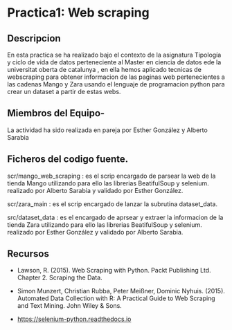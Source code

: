 # Practica1: Web scraping

## Descripcion

En esta practica se ha realizado bajo el contexto de la asignatura Tipología y ciclo de vida de datos perteneciente al Master en ciencia de datos ede la universitat oberta de catalunya , en ella hemos aplicado tecnicas de webscraping para obtener informacion de las paginas web pertenecientes a las cadenas Mango y Zara usando el lenguaje de programacion python para crear un dataset a partir de estas webs.

## Miembros del Equipo-
La actividad ha sido realizada en pareja por Esther González y Alberto Sarabia

## Ficheros del codigo fuente.

scr/mango_web_scraping :  es el scrip encargado de parsear la web de la tienda Mango utilizando para ello las librerias BeatifulSoup y selenium.  realizado por Alberto Sarabia y validado por Esther González.

scr/zara_main : es el scrip encargado de lanzar la subrutina dataset_data.

src/dataset_data : es el encargado de aprsear y extraer la informacion de la tienda Zara utilizando para ello las librerias BeatifulSoup y selenium.  realizado por  Esther González  y validado  por Alberto Sarabia.

## Recursos

* Lawson, R. (2015). Web Scraping with Python. Packt Publishing Ltd. Chapter 2. Scraping the Data.

* Simon Munzert, Christian Rubba, Peter Meißner, Dominic Nyhuis. (2015). Automated Data Collection with R: A Practical Guide to Web Scraping and Text Mining. John Wiley & Sons.

* https://selenium-python.readthedocs.io
